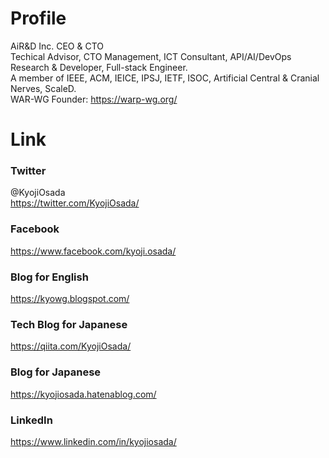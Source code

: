 # Profile
AiR&D Inc. CEO & CTO<br>
Techical Advisor, CTO Management, ICT Consultant, API/AI/DevOps Research & Developer, Full-stack Engineer.<br>
A member of IEEE, ACM, IEICE, IPSJ, IETF, ISOC, Artificial Central & Cranial Nerves, ScaleD.<br>
WAR-WG Founder: https://warp-wg.org/

# Link
### Twitter
@KyojiOsada<br>
https://twitter.com/KyojiOsada/

### Facebook
https://www.facebook.com/kyoji.osada/

### Blog for English
https://kyowg.blogspot.com/

### Tech Blog for Japanese
https://qiita.com/KyojiOsada/

### Blog for Japanese
https://kyojiosada.hatenablog.com/

### LinkedIn
https://www.linkedin.com/in/kyojiosada/
